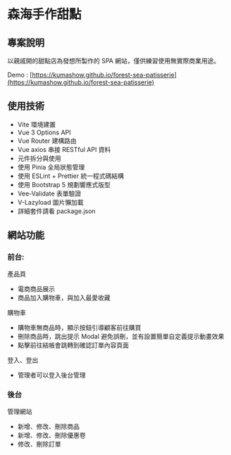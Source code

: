 # 森海手作甜點

## 專案說明
以親戚開的甜點店為發想所製作的 SPA 網站，僅供練習使用無實際商業用途。

Demo : [https://kumashow.github.io/forest-sea-patisserie](https://kumashow.github.io/forest-sea-patisserie)

## 使用技術

* Vite 環境建置
* Vue 3 Options API
* Vue Router 建構路由
* Vue axios 串接 RESTful API 資料
* 元件拆分與使用
* 使用 Pinia 全局狀態管理
* 使用 ESLint + Prettier 統一程式碼結構
* 使用 Bootstrap 5 規劃響應式版型
* Vee-Validate 表單驗證
* V-Lazyload 圖片懶加載
* 詳細套件請看 package.json

## 網站功能

### 前台:

產品頁
  * 電商商品展示
  * 商品加入購物車，與加入最愛收藏

購物車
  * 購物車無商品時，顯示按鈕引導顧客前往購買
  * 刪除商品時，跳出提示 Modal 避免誤刪，並有設置簡單自定義提示動畫效果
  * 點擊前往結帳會跳轉到確認訂單內容頁面

登入、登出
  * 管理者可以登入後台管理
  
### 後台

管理網站
  * 新增、修改、刪除商品
  * 新增、修改、刪除優惠卷
  * 修改、刪除訂單
